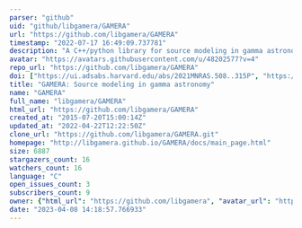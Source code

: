 ```yaml
---
parser: "github"
uid: "github/libgamera/GAMERA"
url: "https://github.com/libgamera/GAMERA"
timestamp: "2022-07-17 16:49:09.737781"
description: "A C++/python library for source modeling in gamma astronomy"
avatar: "https://avatars.githubusercontent.com/u/48202577?v=4"
repo_url: "https://github.com/libgamera/GAMERA"
doi: ["https://ui.adsabs.harvard.edu/abs/2021MNRAS.508..315P", "https://ui.adsabs.harvard.edu/abs/2022ascl.soft03007H/abstract"]
title: "GAMERA: Source modeling in gamma astronomy"
name: "GAMERA"
full_name: "libgamera/GAMERA"
html_url: "https://github.com/libgamera/GAMERA"
created_at: "2015-07-20T15:00:14Z"
updated_at: "2022-04-22T12:22:50Z"
clone_url: "https://github.com/libgamera/GAMERA.git"
homepage: "http://libgamera.github.io/GAMERA/docs/main_page.html"
size: 6887
stargazers_count: 16
watchers_count: 16
language: "C"
open_issues_count: 3
subscribers_count: 9
owner: {"html_url": "https://github.com/libgamera", "avatar_url": "https://avatars.githubusercontent.com/u/48202577?v=4", "login": "libgamera", "type": "Organization"}
date: "2023-04-08 14:18:57.766933"
---
```

